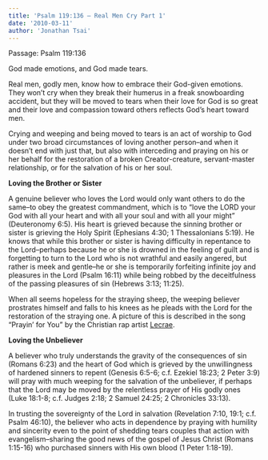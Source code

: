 ```yaml
---
title: 'Psalm 119:136 – Real Men Cry Part 1'
date: '2010-03-11'
author: 'Jonathan Tsai'
---
```

Passage: Psalm 119:136

God made emotions, and God made tears.

Real men, godly men, know how to embrace their God-given emotions. They won’t cry when they break their humerus in a freak snowboarding accident, but they will be moved to tears when their love for God is so great and their love and compassion toward others reflects God’s heart toward men.

Crying and weeping and being moved to tears is an act of worship to God under two broad circumstances of loving another person–and when it doesn’t end with just that, but also with interceding and praying on his or her behalf for the restoration of a broken Creator-creature, servant-master relationship, or for the salvation of his or her soul.

**Loving the Brother or Sister**

A genuine believer who loves the Lord would only want others to do the same–to obey the greatest commandment, which is to “love the LORD your God with all your heart and with all your soul and with all your might” (Deuteronomy 6:5). His heart is grieved because the sinning brother or sister is grieving the Holy Spirit (Ephesians 4:30; 1 Thessalonians 5:19). He knows that while this brother or sister is having difficulty in repentance to the Lord–perhaps because he or she is drowned in the feeling of guilt and is forgetting to turn to the Lord who is not wrathful and easily angered, but rather is meek and gentle–he or she is temporarily forfeiting infinite joy and pleasures in the Lord (Psalm 16:11) while being robbed by the deceitfulness of the passing pleasures of sin (Hebrews 3:13; 11:25).

When all seems hopeless for the straying sheep, the weeping believer prostrates himself and falls to his knees as he pleads with the Lord for the restoration of the straying one. A picture of this is described in the song “Prayin’ for You” by the Christian rap artist [Lecrae](http://en.wikipedia.org/wiki/Lecrae).

**Loving the Unbeliever**

A believer who truly understands the gravity of the consequences of sin (Romans 6:23) and the heart of God which is grieved by the unwillingness of hardened sinners to repent (Genesis 6:5-6; c.f. Ezekiel 18:23; 2 Peter 3:9) will pray with much weeping for the salvation of the unbeliever, if perhaps that the Lord may be moved by the relentless prayer of His godly ones (Luke 18:1-8; c.f. Judges 2:18; 2 Samuel 24:25; 2 Chronicles 33:13).

In trusting the sovereignty of the Lord in salvation (Revelation 7:10, 19:1; c.f. Psalm 46:10), the believer who acts in dependence by praying with humility and sincerity even to the point of shedding tears couples that action with evangelism–sharing the good news of the gospel of Jesus Christ (Romans 1:15-16) who purchased sinners with His own blood (1 Peter 1:18-19).
